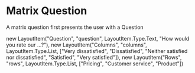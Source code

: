 # Matrix Question

A matrix question first presents the user with a Question

   new LayoutItem("Question", "question", LayoutItem.Type.Text, "How would you rate our ...?"),
            new LayoutItem("Columns", "columns", LayoutItem.Type.List, ["Very dissatisfied", "Dissatisfied", "Neither satisfied nor dissatisfied", "Satisfied", "Very satisfied"]),
            new LayoutItem("Rows", "rows", LayoutItem.Type.List, ["Pricing", "Customer service", "Product"])
